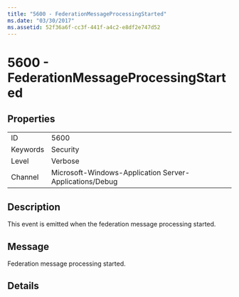 ```yaml
---
title: "5600 - FederationMessageProcessingStarted"
ms.date: "03/30/2017"
ms.assetid: 52f36a6f-cc3f-441f-a4c2-e8df2e747d52
---
```

# 5600 - FederationMessageProcessingStarted
## Properties  
  
|||  
|-|-|  
|ID|5600|  
|Keywords|Security|  
|Level|Verbose|  
|Channel|Microsoft-Windows-Application Server-Applications/Debug|  
  
## Description  
 This event is emitted when the federation message processing started.  
  
## Message  
 Federation message processing started.  
  
## Details

